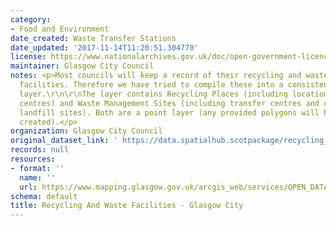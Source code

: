 ```yaml
---
category:
- Food and Environment
date_created: Waste Transfer Stations
date_updated: '2017-11-14T11:20:51.304770'
license: https://www.nationalarchives.gov.uk/doc/open-government-licence/version/3/
maintainer: Glasgow City Council
notes: <p>Most councils will keep a record of their recycling and waste management
  facilities. Therefore we have tried to compile these into a consistent national
  layer.\r\n\r\nThe layer contains Recycling Places (including locations of bins and
  centres) and Waste Management Sites (including transfer centres and current/historic
  landfill sites). Both are a point layer (any provided polygons will have a centroid
  created).</p>
organization: Glasgow City Council
original_dataset_link: ' https://data.spatialhub.scotpackage/recycling_and_waste_facilities-gc'
records: null
resources:
- format: ''
  name: ''
  url: https://www.mapping.glasgow.gov.uk/arcgis_web/services/OPEN_DATA/City_Development_Plan/MapServer/WFSServer?request=GetCapabilities&service=WFS
schema: default
title: Recycling And Waste Facilities - Glasgow City
---
```

